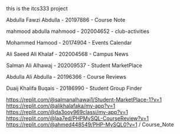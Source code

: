 this is the itcs333 project

Abdulla Fawzi Abdulla - 20197886 - Course Note 


mahmood abdulla mahmood - 202004652 - club-activities


Mohammed Hamood - 20174904 - Events Calendar

Ali Saeed Ali Khalaf - 202004568 - Campus News

Salman Ali Alhawaj - 202009537 - Student MarketPlace

Abdulla Ali Abdulla - 20196366 - Course Reviews

Duaij Khalifa Buqais - 20186990 - Student Group Finder

https://replit.com/@salmanalhawaj1/Student-MarketPlace-1?v=1
https://replit.com/@alikhalafaka/my-app?v=1
https://replit.com/@da3ooy969classi/my-app?v=1
https://replit.com/@laa7ed/PHPMySQL-CourseReview?v=1 
https://replit.com/@ahmed448549/PHP-MySQL0?v=1  / Course_Note

